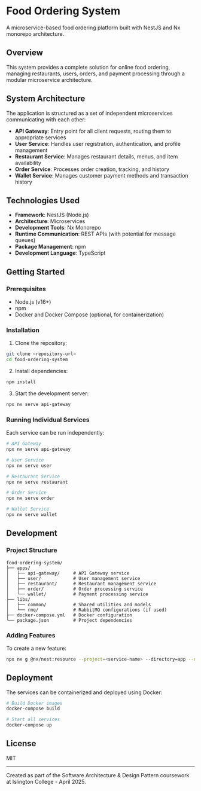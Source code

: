 # Food Ordering System

A microservice-based food ordering platform built with NestJS and Nx monorepo architecture.

## Overview

This system provides a complete solution for online food ordering, managing restaurants, users, orders, and payment processing through a modular microservice architecture.

## System Architecture

The application is structured as a set of independent microservices communicating with each other:

- **API Gateway**: Entry point for all client requests, routing them to appropriate services
- **User Service**: Handles user registration, authentication, and profile management
- **Restaurant Service**: Manages restaurant details, menus, and item availability
- **Order Service**: Processes order creation, tracking, and history
- **Wallet Service**: Manages customer payment methods and transaction history

## Technologies Used

- **Framework**: NestJS (Node.js)
- **Architecture**: Microservices
- **Development Tools**: Nx Monorepo
- **Runtime Communication**: REST APIs (with potential for message queues)
- **Package Management**: npm
- **Development Language**: TypeScript

## Getting Started

### Prerequisites

- Node.js (v16+)
- npm
- Docker and Docker Compose (optional, for containerization)

### Installation

1. Clone the repository:
```bash
git clone <repository-url>
cd food-ordering-system
```

2. Install dependencies:
```bash
npm install
```

3. Start the development server:
```bash
npx nx serve api-gateway
```

### Running Individual Services

Each service can be run independently:

```bash
# API Gateway
npx nx serve api-gateway

# User Service
npx nx serve user

# Restaurant Service
npx nx serve restaurant

# Order Service
npx nx serve order

# Wallet Service
npx nx serve wallet
```

## Development

### Project Structure

```
food-ordering-system/
├── apps/
│   ├── api-gateway/     # API Gateway service
│   ├── user/            # User management service
│   ├── restaurant/      # Restaurant management service
│   ├── order/           # Order processing service
│   └── wallet/          # Payment processing service
├── libs/
│   ├── common/          # Shared utilities and models
│   └── rmq/             # RabbitMQ configurations (if used)
├── docker-compose.yml   # Docker configuration
└── package.json         # Project dependencies
```

### Adding Features

To create a new feature:

```bash
npx nx g @nx/nest:resource --project=<service-name> --directory=app --name=<feature-name>
```

## Deployment

The services can be containerized and deployed using Docker:

```bash
# Build Docker images
docker-compose build

# Start all services
docker-compose up
```

## License

MIT

---
Created as part of the Software Architecture & Design Pattern coursework at Islington College - April 2025.
